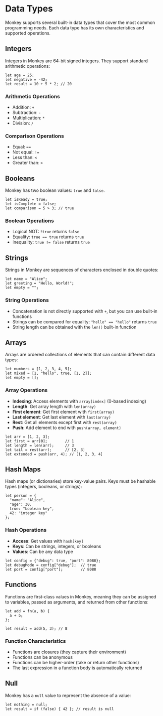 # Data Types

Monkey supports several built-in data types that cover the most common programming needs. Each data type has its own characteristics and supported operations.

## Integers

Integers in Monkey are 64-bit signed integers. They support standard arithmetic operations:

```monkey
let age = 25;
let negative = -42;
let result = 10 + 5 * 2; // 20
```

### Arithmetic Operations

- Addition: `+`
- Subtraction: `-`
- Multiplication: `*`
- Division: `/`

### Comparison Operations

- Equal: `==`
- Not equal: `!=`
- Less than: `<`
- Greater than: `>`

## Booleans

Monkey has two boolean values: `true` and `false`.

```monkey
let isReady = true;
let isComplete = false;
let comparison = 5 > 3; // true
```

### Boolean Operations

- Logical NOT: `!true` returns `false`
- Equality: `true == true` returns `true`
- Inequality: `true != false` returns `true`

## Strings

Strings in Monkey are sequences of characters enclosed in double quotes:

```monkey
let name = "Alice";
let greeting = "Hello, World!";
let empty = "";
```

### String Operations

- Concatenation is not directly supported with `+`, but you can use built-in functions
- Strings can be compared for equality: `"hello" == "hello"` returns `true`
- String length can be obtained with the `len()` built-in function

## Arrays

Arrays are ordered collections of elements that can contain different data types:

```monkey
let numbers = [1, 2, 3, 4, 5];
let mixed = [1, "hello", true, [1, 2]];
let empty = [];
```

### Array Operations

- **Indexing**: Access elements with `array[index]` (0-based indexing)
- **Length**: Get array length with `len(array)`
- **First element**: Get first element with `first(array)`
- **Last element**: Get last element with `last(array)`
- **Rest**: Get all elements except first with `rest(array)`
- **Push**: Add element to end with `push(array, element)`

```monkey
let arr = [1, 2, 3];
let first = arr[0];        // 1
let length = len(arr);     // 3
let tail = rest(arr);      // [2, 3]
let extended = push(arr, 4); // [1, 2, 3, 4]
```

## Hash Maps

Hash maps (or dictionaries) store key-value pairs. Keys must be hashable types (integers, booleans, or strings):

```monkey
let person = {
  "name": "Alice",
  "age": 30,
  true: "boolean key",
  42: "integer key"
};
```

### Hash Operations

- **Access**: Get values with `hash[key]`
- **Keys**: Can be strings, integers, or booleans
- **Values**: Can be any data type

```monkey
let config = {"debug": true, "port": 8080};
let debugMode = config["debug"];  // true
let port = config["port"];        // 8080
```

## Functions

Functions are first-class values in Monkey, meaning they can be assigned to variables, passed as arguments, and returned from other functions:

```monkey
let add = fn(a, b) {
  a + b;
};

let result = add(5, 3); // 8
```

### Function Characteristics

- Functions are closures (they capture their environment)
- Functions can be anonymous
- Functions can be higher-order (take or return other functions)
- The last expression in a function body is automatically returned

## Null

Monkey has a `null` value to represent the absence of a value:

```monkey
let nothing = null;
let result = if (false) { 42 }; // result is null
```
